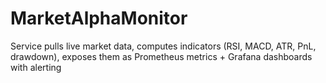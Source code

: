 # MarketAlphaMonitor
Service pulls live market data, computes indicators (RSI, MACD, ATR, PnL, drawdown), exposes them as Prometheus metrics + Grafana dashboards with alerting
